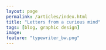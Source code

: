 ```yaml
---
layout: page
permalink: /articles/index.html
title: "Letters from a curious mind"
tags: [blog, graphic design]
image:
feature: "typewriter_bw.png"
---
```

